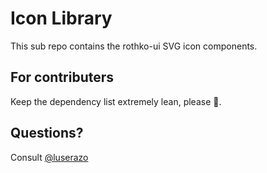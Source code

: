 # Icon Library

This sub repo contains the rothko-ui SVG icon components.

## For contributers

Keep the dependency list extremely lean, please 🙏.

## Questions?

Consult [@luserazo](https://github.com/luserazo)
